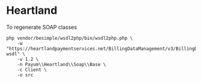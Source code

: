 Heartland
=========


To regenerate SOAP classes

```
php vendor/besimple/wsdl2php/bin/wsdl2php.php \
    -w "https://heartlandpaymentservices.net/BillingDataManagement/v3/BillingDataManagementService.svc?wsdl" \
    -v 1.2 \
    -n Payum\\Heartland\\Soap\\Base \
    -c Client \
    -o src
```
